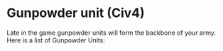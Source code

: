 # Gunpowder unit (Civ4)

Late in the game gunpowder units will form the backbone of your army. Here is a list of Gunpowder Units: